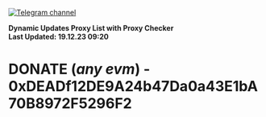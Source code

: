 [![Telegram channel](https://img.shields.io/endpoint?url=https://runkit.io/damiankrawczyk/telegram-badge/branches/master?url=https://t.me/n4z4v0d)](https://t.me/n4z4v0d) 

**Dynamic Updates Proxy List with Proxy Checker**  
**Last Updated: 19.12.23 09:20**

# DONATE (_any evm_) - 0xDEADf12DE9A24b47Da0a43E1bA70B8972F5296F2
